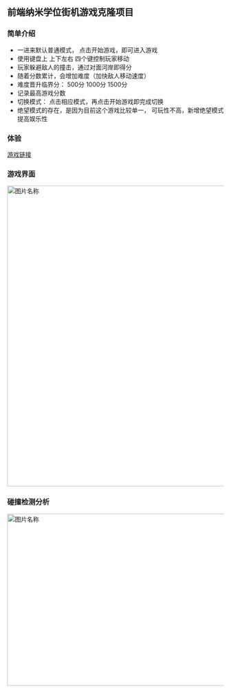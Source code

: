 ## 前端纳米学位街机游戏克隆项目

### 简单介绍
- 一进来默认普通模式， 点击开始游戏，即可进入游戏
- 使用键盘上 上下左右 四个键控制玩家移动
- 玩家躲避敌人的撞击，通过对面河岸即得分
- 随着分数累计，会增加难度（加快敌人移动速度）
- 难度晋升临界分： 500分  1000分  1500分
- 记录最高游戏分数
- 切换模式： 点击相应模式，再点击开始游戏即完成切换
- 绝望模式的存在，是因为目前这个游戏比较单一， 可玩性不高，新增绝望模式提高娱乐性

### 体验
[游戏链接](http://heliujie.com/public/works/arcadegame/index.html)

### 游戏界面
<img src="https://gitlab.com/heliujie/arcade_game/raw/master/images/game.png" width = "700" height = "700" alt="图片名称" align=center />

### 碰撞检测分析 
<img src="https://gitlab.com/heliujie/arcade_game/raw/master/images/pz.png" width = "700" height = "400" alt="图片名称" align=center />
